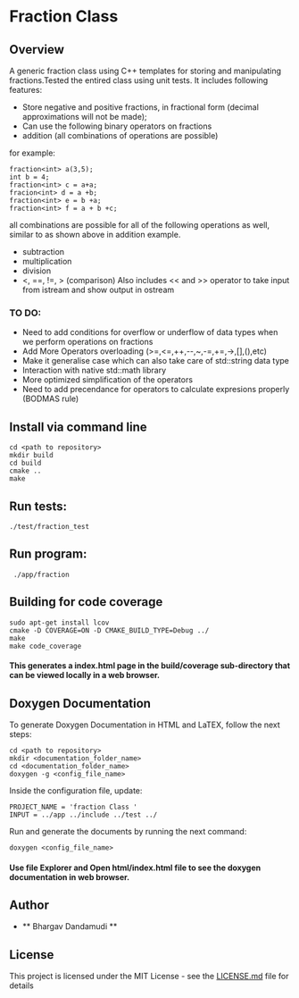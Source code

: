 # Fraction Class

## Overview 
A generic fraction class using C++ templates for storing and manipulating 
fractions.Tested the entired class using unit tests.
It includes following features:
- Store negative and positive fractions, in fractional form (decimal approximations will not be made);
- Can use the following binary operators on fractions
-   addition (all combinations of operations are possible)

for example:
```
fraction<int> a(3,5);
int b = 4;
fraction<int> c = a+a;
fracion<int> d = a +b;
fraction<int> e = b +a;
fraction<int> f = a + b +c;
```
all combinations are possible for all of the following operations as well, similar
to as shown above in addition example.
-   subtraction 
-   multiplication 
-   division
-   <, ==, !=, > (comparison)
Also includes << and >> operator to take input from istream and show output in
ostream

### TO DO:
- Need to add conditions for overflow or underflow of data types when we
  perform operations on fractions
- Add More Operators overloading (>=,<=,++,--,~,-=,+=,->,[],(),etc)
- Make it generalise case which can also take care of std::string data type
- Interaction with native std::math library
- More optimized simplification of the operators
- Need to add precendance for operators to calculate expresions properly (BODMAS rule)


## Install via command line 
```
cd <path to repository>
mkdir build
cd build
cmake ..
make
```
## Run tests:
```
./test/fraction_test
```
## Run program:
```
 ./app/fraction 
```
## Building for code coverage 
```
sudo apt-get install lcov
cmake -D COVERAGE=ON -D CMAKE_BUILD_TYPE=Debug ../
make
make code_coverage
```
#### This generates a index.html page in the build/coverage sub-directory that can be viewed locally in a web browser.

## Doxygen Documentation
To generate Doxygen Documentation in HTML and LaTEX, follow the next steps:
```
cd <path to repository>
mkdir <documentation_folder_name>
cd <documentation_folder_name>
doxygen -g <config_file_name>
```
Inside the configuration file, update:
```
PROJECT_NAME = 'fraction Class '
INPUT = ../app ../include ../test ../
```
Run and generate the documents by running the next command:
```
doxygen <config_file_name>
`````````
#### Use file Explorer and Open html/index.html file to see the doxygen documentation in web browser.

## Author
* ** Bhargav Dandamudi **

## License

This project is licensed under the MIT License - see the [LICENSE.md](LICENSE.md) file for details
